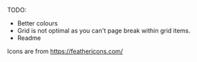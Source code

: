 TODO:

- Better colours
- Grid is not optimal as you can't page break within grid items.
- Readme

Icons are from https://feathericons.com/
